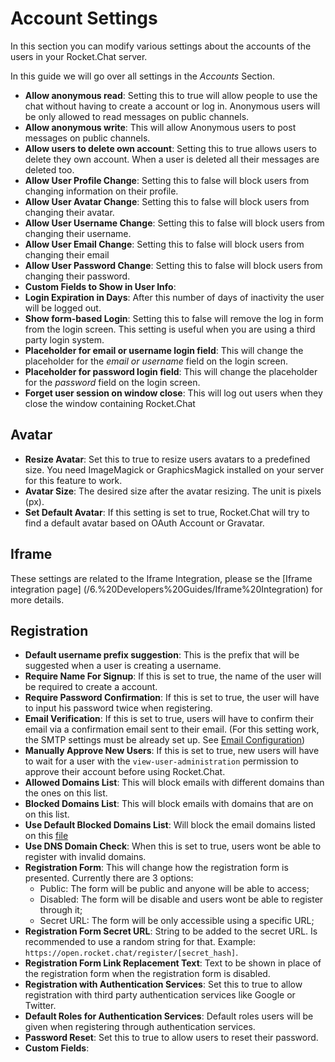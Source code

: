 # Account Settings

In this section you can modify various settings about the accounts of the users in your Rocket.Chat server.

In this guide we will go over all settings in the _Accounts_ Section.

- __Allow anonymous read__: Setting this to true will allow people to use the chat without having to create a account or log in. Anonymous users will be only allowed to read messages on public channels.
- __Allow anonymous write__: This will allow Anonymous users to post messages on public channels.
- __Allow users to delete own account__: Setting this to true allows users to delete they own account. When a user is deleted all their messages are deleted too.
- __Allow User Profile Change__: Setting this to false will block users from changing information on their profile.
- __Allow User Avatar Change__: Setting this to false will block users from changing their avatar.
- __Allow User Username Change__: Setting this to false will block users from changing their username.
- __Allow User Email Change__: Setting this to false will block users from changing their email
- __Allow User Password Change__: Setting this to false will block users from changing their password.
- __Custom Fields to Show in User Info__: <!-- TODO -->
- __Login Expiration in Days__: After this number of days of inactivity the user will be logged out.
- __Show form-based Login__: Setting this to false will remove the log in form from the login screen. This setting is useful when you are using a third party login system.
- __Placeholder for email or username login field__: This will change the placeholder for the _email or username_ field on the login screen.
- __Placeholder for password login field__: This will change the placeholder for the _password_ field on the login screen.
- __Forget user session on window close__: This will log out users when they close the window containing Rocket.Chat

## Avatar

- __Resize Avatar__: Set this to true to resize users avatars to a predefined size. You need ImageMagick or GraphicsMagick installed on your server for this feature to work.
- __Avatar Size__: The desired size after the avatar resizing. The unit is pixels (px).
- __Set Default Avatar__: If this setting is set to true, Rocket.Chat will try to find a default avatar based on OAuth Account or Gravatar.

## Iframe

These settings are related to the Iframe Integration, please se the [Iframe integration page] (/6.%20Developers%20Guides/Iframe%20Integration) for more details.

## Registration

- __Default username prefix suggestion__: This is the prefix that will be suggested when a user is creating a username. <!-- Not Sure -->
- __Require Name For Signup__: If this is set to true, the name of the user will be required to create a account.
- __Require Password Confirmation__: If this is set to true, the user will have to input his password twice when registering.
- __Email Verification__: If this is set to true, users will have to confirm their email via a confirmation email sent to their email. (For this setting work, the SMTP settings must be already set up. See [Email Configuration](/5.%20Administrator%20Guides/1.%20Setup))
- __Manually Approve New Users__: If this is set to true, new users will have to wait for a user with the `view-user-administration` permission to approve their account before using Rocket.Chat.
- __Allowed Domains List__:  This will block emails with different domains than the ones on this list.
- __Blocked Domains List__:  This will block emails with domains that are on on this list.
- __Use Default Blocked Domains List__: Will block the email domains listed on this [file](https://github.com/RocketChat/Rocket.Chat/blob/develop/packages/rocketchat-lib/server/lib/defaultBlockedDomainsList.js)
- __Use DNS Domain Check__: When this is set to true, users wont be able to register with invalid domains.
- __Registration Form__: This will change how the registration form is presented. Currently there are 3 options:
  - Public: The form will be public and anyone will be able to access;
  - Disabled: The form will be disable and users wont be able to register through it;
  - Secret URL: The form will be only accessible using a specific URL;
- __Registration Form Secret URL__: String to be added to the secret URL. Is recommended to use a random string for that. Example: `https://open.rocket.chat/register/[secret_hash]`.
- __Registration Form Link Replacement Text__: Text to be shown in place of the registration form when the registration form is disabled.
- __Registration with Authentication Services__: Set this to true to allow registration with third party authentication services like Google or Twitter.
- __Default Roles for Authentication Services__: Default roles users will be given when registering through authentication services.
- __Password Reset__: Set this to true to allow users to reset their password.
- __Custom Fields__: <!-- TODO -->